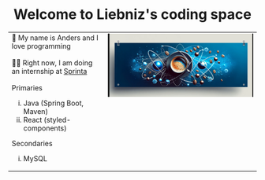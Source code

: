 <h1 align="center" class="Merriweather">Welcome to Liebniz's coding space</h1>
<table cellpadding="0" cellspacing="0" border="0">
  <tr>
    <td valign="top"><div style="display: flex; flex-direction: column; align-items: left; justify-content: center"> 
    <div style="">👋 My name is Anders and I love programming </div>
    <br>
    <div>👨‍🎓 Right now, I am doing an internship at <a href="sprinta.se">Sprinta</a></div>
    <br>
    <span>Primaries</span>
    <ul>
      <li type="i"> Java (Spring Boot, Maven)
      <li type="i"> React (styled-components)
    </ul>
        <span>Secondaries</span>
    <ul>
      <li type="i"> MySQL
    </ul>
  </div></td>
    <td valign="top"><img src="./static/coffee-atom-banner.png" alt="Java React banner" width="auto" style="display: block; margin-left: auto; margin-right: auto" /></td>
  </tr>
</table>
